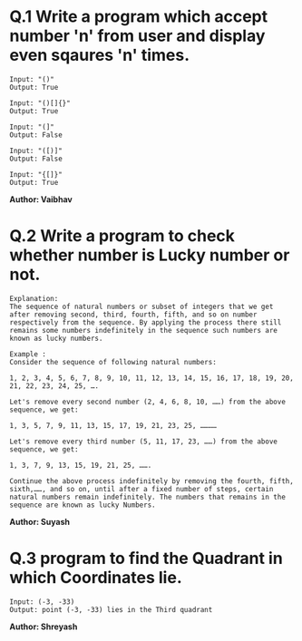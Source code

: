 # Q.1 Write a program which accept number 'n' from user and display even sqaures 'n' times.
```
Input: "()"
Output: True

Input: "()[]{}"
Output: True

Input: "(]"
Output: False

Input: "([)]"
Output: False

Input: "{[]}"
Output: True
```
**Author: Vaibhav**

# Q.2 Write a program to check whether number is Lucky number or not.
```
Explanation: 
The sequence of natural numbers or subset of integers that we get after removing second, third, fourth, fifth, and so on number respectively from the sequence. By applying the process there still remains some numbers indefinitely in the sequence such numbers are known as lucky numbers.

Example :
Consider the sequence of following natural numbers:

1, 2, 3, 4, 5, 6, 7, 8, 9, 10, 11, 12, 13, 14, 15, 16, 17, 18, 19, 20, 21, 22, 23, 24, 25, ….

Let's remove every second number (2, 4, 6, 8, 10, ……) from the above sequence, we get:

1, 3, 5, 7, 9, 11, 13, 15, 17, 19, 21, 23, 25, …………

Let's remove every third number (5, 11, 17, 23, ……) from the above sequence, we get:

1, 3, 7, 9, 13, 15, 19, 21, 25, …….

Continue the above process indefinitely by removing the fourth, fifth, sixth,……, and so on, until after a fixed number of steps, certain natural numbers remain indefinitely. The numbers that remains in the sequence are known as lucky Numbers.
```
**Author: Suyash**

# Q.3 program to find the Quadrant in which Coordinates lie.
``` 
Input: (-3, -33)
Output: point (-3, -33) lies in the Third quadrant
```

**Author: Shreyash**

